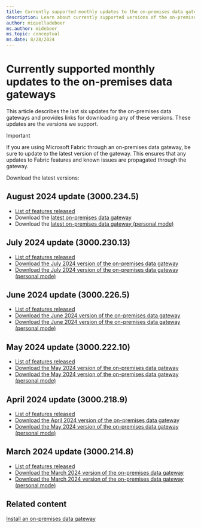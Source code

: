 ```yaml
---
title: Currently supported monthly updates to the on-premises data gateways
description: Learn about currently supported versions of the on-premises data gateways.
author: miquelladeboer
ms.author: mideboer
ms.topic: conceptual
ms.date: 8/28/2024
---
```


# Currently supported monthly updates to the on-premises data gateways

This article describes the last six updates for the on-premises data gateways and provides links for downloading any of these versions. These updates are the versions we support.

> [!IMPORTANT]
> If you are using Microsoft Fabric through an on-premises data gateway, be sure to update to the latest version of the gateway. This ensures that any updates to Fabric features and known issues are propagated through the gateway.

Download the latest versions:

## August 2024 update (3000.234.5)

- [List of features released](https://powerbi.microsoft.com/blog/on-premises-data-gateway-august-2024-release/)
- Download the [latest on-premises data gateway](https://download.microsoft.com/download/D/A/1/DA1FDDB8-6DA8-4F50-B4D0-18019591E182/GatewayInstall-24-08.exe)
- Download the [latest on-premises data gateway (personal mode)](https://download.microsoft.com/download/6/0/2/602A459E-E1A3-4FB9-B07F-FC2B60881900/On-premises%20data%20gateway%20(personal%20mode)-24-08.exe)

## July 2024 update (3000.230.13)

- [List of features released](https://powerbi.microsoft.com/blog/on-premises-data-gateway-july-2024-release/)
- [Download the July 2024 version of the on-premises data gateway](https://download.microsoft.com/download/D/A/1/DA1FDDB8-6DA8-4F50-B4D0-18019591E182/GatewayInstall-24-07.exe)
- [Download the July 2024 version of the on-premises data gateway (personal mode)](https://download.microsoft.com/download/6/0/2/602A459E-E1A3-4FB9-B07F-FC2B60881900/On-premises%20data%20gateway%20(personal%20mode)-24-07.exe)

## June 2024 update (3000.226.5)

- [List of features released](https://powerbi.microsoft.com/blog/on-premises-data-gateway-june-2024-release/)
- [Download the June 2024 version of the on-premises data gateway](https://download.microsoft.com/download/D/A/1/DA1FDDB8-6DA8-4F50-B4D0-18019591E182/GatewayInstall-24-06.exe)
- [Download the June 2024 version of the on-premises data gateway (personal mode)](https://download.microsoft.com/download/6/0/2/602A459E-E1A3-4FB9-B07F-FC2B60881900/On-premises%20data%20gateway%20(personal%20mode)-24-06.exe)

## May 2024 update (3000.222.10)

- [List of features released](https://powerbi.microsoft.com/blog/on-premises-data-gateway-may-2024-release/)
- [Download the May 2024 version of the on-premises data gateway](https://download.microsoft.com/download/D/A/1/DA1FDDB8-6DA8-4F50-B4D0-18019591E182/GatewayInstall-24-05.exe)
- [Download the May 2024 version of the on-premises data gateway (personal mode)](https://download.microsoft.com/download/6/0/2/602A459E-E1A3-4FB9-B07F-FC2B60881900/On-premises%20data%20gateway%20(personal%20mode)-24-05.exe)

## April 2024 update (3000.218.9)

- [List of features released](https://powerbi.microsoft.com/blog/on-premises-data-gateway-april-2024-release/)
- [Download the April 2024 version of the on-premises data gateway](https://download.microsoft.com/download/D/A/1/DA1FDDB8-6DA8-4F50-B4D0-18019591E182/GatewayInstall-24-04.exe)
- [Download the May 2024 version of the on-premises data gateway (personal mode)](https://download.microsoft.com/download/6/0/2/602A459E-E1A3-4FB9-B07F-FC2B60881900/On-premises%20data%20gateway%20(personal%20mode)-24-04.exe)

## March 2024 update (3000.214.8)

- [List of features released](https://powerbi.microsoft.com/blog/on-premises-data-gateway-march-2024-release/)
- [Download the March 2024 version of the on-premises data gateway](https://download.microsoft.com/download/D/A/1/DA1FDDB8-6DA8-4F50-B4D0-18019591E182/GatewayInstall-24-03.exe)
- [Download the March 2024 version of the on-premises data gateway (personal mode)](https://download.microsoft.com/download/6/0/2/602A459E-E1A3-4FB9-B07F-FC2B60881900/On-premises%20data%20gateway%20(personal%20mode)-24-03.exe)

## Related content

[Install an on-premises data gateway](service-gateway-install.md)
